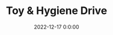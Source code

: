---
title: "Toy & Hygiene Drive"
order_number: 1
date: 2022-12-17 0:0:00
post_image: "/assets/images/toy--drive.jpeg"
---